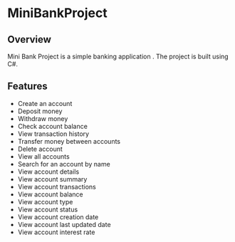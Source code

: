 # MiniBankProject
## Overview
Mini Bank Project is a simple banking application . The project is built using C#.
## Features
- Create an account
- Deposit money
- Withdraw money
- Check account balance
- View transaction history
- Transfer money between accounts
- Delete account
- View all accounts
- Search for an account by name
- View account details
- View account summary
- View account transactions
- View account balance
- View account type
- View account status
- View account creation date
- View account last updated date
- View account interest rate
